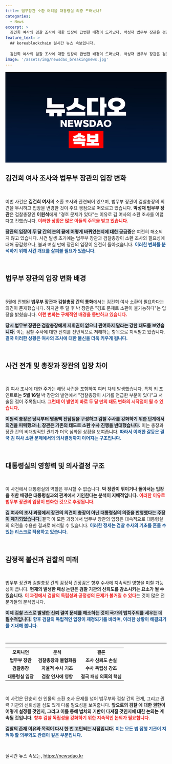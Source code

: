 ```yaml
---
title: 법무장관 소환 어려움 대통령실 의중 드러났나?
categories:
  - News
excerpt: >
  김건희 여사의 검찰 조사에 대한 입장이 급변한 배경이 드러났다. 박성재 법무부 장관은 검찰총장의 권한을 무시하며 소환 조사를 거부했고, 이는 대통령실의 영향에서 비롯된 것으로 보인다. 두 달 전 공감했던 의견이 이렇게 뒤바뀐 이유에 이목이 집중된다.
feature_text: >
  ## koreablockchain 실시간 뉴스 속보입니다.

  김건희 여사의 검찰 조사에 대한 입장이 급변한 배경이 드러났다. 박성재 법무부 장관은 검찰총장의 권한을 무시하며 소환 조사를 거부했고, 이는 대통령실의 영향에서 비롯된 것으로 보인다. 두 달 전 공감했던 의견이 이렇게 뒤바뀐 이유에 이목이 집중된다.
image: '/assets/img/newsdao_breakingnews.jpg'
---
```


<p><img src="/assets/img/newsdao_breakingnews.jpg" alt="koreablockchain 속보" /></p>

<h2 data-ke-size="size26">김건희 여사 조사와 법무부 장관의 입장 변화</h2>

<p data-ke-size="size16">&nbsp;</p>

<p>이번 사건은 <b>김건희 여사</b>의 소환 조사와 관련되어 있으며, 법무부 장관이 검찰총장의 의견을 무시하고 입장을 변경한 것이 주요 쟁점으로 떠오르고 있습니다. <b>박성재 법무부 장관</b>은 검찰총장인 <b>이원석</b>에게 "경호 문제가 있다"는 이유로 김 여사의 소환 조사를 어렵다고 전했습니다. <b><span style="color: #ee2323;">이러한 상황은 많은 이들의 주목을 받고 있습니다.</span></b> </p>

<p><b><span style="background-color: #21538527;">장관의 입장이 두 달 간의 논의 끝에 어떻게 바뀌었는지에 대한 궁금증</span></b>은 여전히 해소되지 않고 있습니다. 사건 발생 초기에는 법무부 장관과 검찰총장이 소환 조사의 필요성에 대해 공감했으나, 불과 며칠 만에 장관의 입장이 완전히 돌아섰습니다. <b><span style="color: #1a5490;">이러한 변화를 분석하기 위해 사건 개요를 살펴볼 필요가 있습니다.</span></b> </p>

<p data-ke-size="size16">&nbsp;</p>

<h2 data-ke-size="size26">법무부 장관의 입장 변화 배경</h2>

<p data-ke-size="size16">&nbsp;</p>

<p>5월에 진행된 <b>법무부 장관과 검찰총장 간의 통화</b>에서는 김건희 여사 소환이 필요하다는 의견이 존재했습니다. 하지만 두 달 후 박 장관은 "경호 문제로 소환이 불가능하다"는 입장을 밝혔습니다. <b><span style="color: #ee2323;">이런 변화는 구체적인 배경을 동반하고 있습니다.</span></b> </p>

<p><b><span style="background-color: #21538527;">당시 법무부 장관은 검찰총장에게 지휘권이 없으니 관여하지 말라는 강한 태도를 보였습니다.</span></b> 이는 검찰 수사에 대한 신뢰를 전반적으로 저해하는 항목으로 지적받고 있습니다. <b><span style="color: #1a5490;">결국 이러한 상황은 여사의 조사에 대한 불신을 더욱 키우게 됩니다.</span></b> </p>

<p data-ke-size="size16">&nbsp;</p>

<h2 data-ke-size="size26">사건 전개 및 총장과 장관의 입장 차이</h2>

<p data-ke-size="size16">&nbsp;</p>

<p>김 여사 조사에 대한 주가는 해당 사건을 포함하여 여러 차례 발생했습니다. 특히 키 포인트로는 <b>5월 16일</b> 박 장관의 발언에서 "검찰총장이 시기를 언급한 부분이 있다"고 서술된 점이 주목됩니다. <b><span style="color: #ee2323;">그런데 이 발언이 바로 두 달 만의 태도 변화의 시작점이 될 수 있습니다.</span></b> </p>

<p><b><span style="background-color: #21538527;">이원석 총장은 당시부터 명품백 전담팀을 구성하고 검찰 수사를 강화하기 위한 단계에서 의견을 피력했으나, 장관은 기존의 태도로 소환 수사 진행을 반대했습니다.</span></b> 이는 총장과 장관 간의 비대칭적인 관계가 더욱 심화된 상황을 보여줍니다. <b><span style="color: #1a5490;">따라서 이러한 갈등은 결국 김 여사 소환 문제에서의 의사결정까지 이어지는 구조입니다.</span></b> </p>

<p data-ke-size="size16">&nbsp;</p>

<h2 data-ke-size="size26">대통령실의 영향력 및 의사결정 구조</h2>

<p data-ke-size="size16">&nbsp;</p>

<p>이 사건에서 대통령실의 역할은 무시할 수 없습니다. <b>박 장관이 꺾이거나 돌아서는 입장을 취한 배경은 대통령실과의 관계에서 기인한다는 분석이 지배적입니다.</b> <b><span style="color: #ee2323;">이러한 이유로 법무부 장관의 입장이 변화한 것으로 추정됩니다.</span></b> </p>

<p><b><span style="background-color: #21538527;">김 여사의 조사 과정에서 장관의 의견이 총장이 아닌 대통령실의 의중을 반영했다는 주장이 제기되었습니다. </span></b> 결국 이 모든 과정에서 법무부 장관의 입장은 대속적으로 대통령실의 의견을 수용한 결과로 해석될 수 있습니다. <b><span style="color: #1a5490;">이러한 정세는 검찰 수사의 기초를 흔들 수 있는 리스크로 작용하고 있습니다.</span></b> </p>

<p data-ke-size="size16">&nbsp;</p>

<h2 data-ke-size="size26">감정적 불신과 검찰의 미래</h2>

<p data-ke-size="size16">&nbsp;</p>

<p>법무부 장관과 검찰총장 간의 감정적 긴장감은 향후 수사에 지속적인 영향을 미칠 가능성이 큽니다. <b>현재의 발생한 패싱 논란은 검찰 기관의 신뢰도를 감소시키는 요소가 될 수 있습니다.</b> <b><span style="color: #ee2323;">이 과정에서 검찰의 독립성과 공정성의 문제가 불거질 수 있다</span></b>는 것이 많은 전문가들의 분석입니다. </p>

<p><b><span style="background-color: #21538527;">이제 검찰 스스로 발생한 신뢰 결여 문제를 해소하는 것이 국가의 법치주의를 세우는 데 필수적입니다.</span></b> <b><span style="color: #1a5490;">향후 검찰의 독립적인 입장이 제정되기를 바라며, 이러한 상황이 해결되기를 기대해 봅니다.</span></b> </p>

<p data-ke-size="size16">&nbsp;</p>

<hr/>

<table>
<tr>
<td style="text-align: center; height: 17px;"><b>오피니언</b></td>
<td style="text-align: center; height: 17px;"><b>분석</b></td>
<td style="text-align: center; height: 17px;"><b>결론</b></td>
</tr>
<tr>
<td style="text-align: center; height: 17px;"><b>법무부 장관</b></td>
<td style="text-align: center; height: 17px;"><b>검찰총장과 불협화음</b></td>
<td style="text-align: center; height: 17px;"><b>조사 신뢰도 손실</b></td>
</tr>
<tr>
<td style="text-align: center; height: 17px;"><b>검찰총장</b></td>
<td style="text-align: center; height: 17px;"><b>자율적 수사 기조</b></td>
<td style="text-align: center; height: 17px;"><b>수사 독립성 강조</b></td>
</tr>
<tr>
<td style="text-align: center; height: 17px;"><b>대통령실 입장</b></td>
<td style="text-align: center; height: 17px;"><b>검찰 인사에 영향</b></td>
<td style="text-align: center; height: 17px;"><b>결국 패싱 의혹의 핵심</b></td>
</tr>
</table>

<p data-ke-size="size16">&nbsp;</p> 

<p>이 사건은 단순히 한 인물의 소환 조사 문제를 넘어 법무부와 검찰 간의 관계, 그리고 권력 기관의 신뢰성을 심도 있게 다룰 필요성을 보여줍니다. <b>앞으로의 검찰 에 대한 권한이 어떻게 설정될 것인지, 그리고 이를 통해 법치의 기반이 다져질 것인지에 대한 논의는 계속될 것입니다.</b> <b><span style="color: #ee2323;">향후 검찰 독립성을 강화하기 위한 지속적인 논의가 필요합니다.</span></b> </p>

<p><b><span style="background-color: #21538527;">검찰의 존재 이유와 목적이 다시 한 번 고민되는 시점입니다.</span></b> <b><span style="color: #1a5490;">이는 모든 법 집행 기관이 지켜야 할 의무와도 관련이 깊은 부분입니다.</span></b> </p>

<p data-ke-size="size16">&nbsp;</p>
실시간 뉴스 속보는, <a href="https://newsdao.kr" rel="dofollow">https://newsdao.kr</a>


